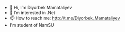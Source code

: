 - 👋 Hi, I’m Diyorbek Mamataliyev
- 👀 I’m interested in .Net
- 📫 How to reach me: http://t.me/Diyorbek_Mamataliyev
- I'm student of NamSU

<!---
DiyorbekMamataliyev/DiyorbekMamataliyev is a ✨ special ✨ repository because its `README.md` (this file) appears on your GitHub profile.
You can click the Preview link to take a look at your changes.
--->
